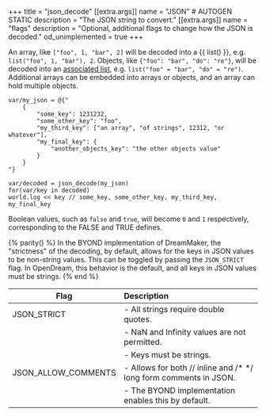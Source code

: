 +++
title = "json_decode"
[[extra.args]]
name = "JSON" # AUTOGEN STATIC
description = "The JSON string to convert."
[[extra.args]]
name = "flags"
description = "Optional, additional flags to change how the JSON is decoded."
od_unimplemented = true
+++

An array, like `["foo", 1, "bar", 2]` will be decoded into a {{ list() }}, e.g. `list("foo", 1, "bar"), 2`. Objects, like `{"foo": "bar", "do": "re"}`, will be decoded into an [associated list](@/objects/list/association.md), e.g. `list("foo" = "bar", "do" = "re")`. Additional arrays can be embedded into arrays or objects, and an array can hold multiple objects.

```dm
var/my_json = @{"
    {
        "some_key": 1231232,
        "some_other_key": "foo",
        "my_third_key": ["an array", "of strings", 12312, "or whatever"],
        "my_final_key": {
            "another_objects_key": "the other objects value"
        }
    }
"}

var/decoded = json_decode(my_json)
for(var/key in decoded)
world.log << key // some_key, some_other_key, my_third_key, my_final_key
```

Boolean values, such as `false` and `true`, will become `0` and `1` respectively, corresponding to the FALSE and TRUE defines.

{% parity() %}
In the BYOND implementation of DreamMaker, the "strictness" of the decoding, by default, allows for the keys in JSON values to be non-string values. This can be toggled by passing the `JSON_STRICT` flag. In OpenDream, this behavior is the default, and all keys in JSON values must be strings.
{% end %}

| Flag                | Description                                                         |
| ------------------- | :------------------------------------------------------------------ |
| JSON_STRICT         | - All strings require double quotes.                                |
|                     | - NaN and Infinity values are not permitted.                        |
|                     | - Keys must be strings.                                             |
| JSON_ALLOW_COMMENTS | - Allows for both // inline and /\* \*/ long form comments in JSON. |
|                     | - The BYOND implementation enables this by default.                 |
